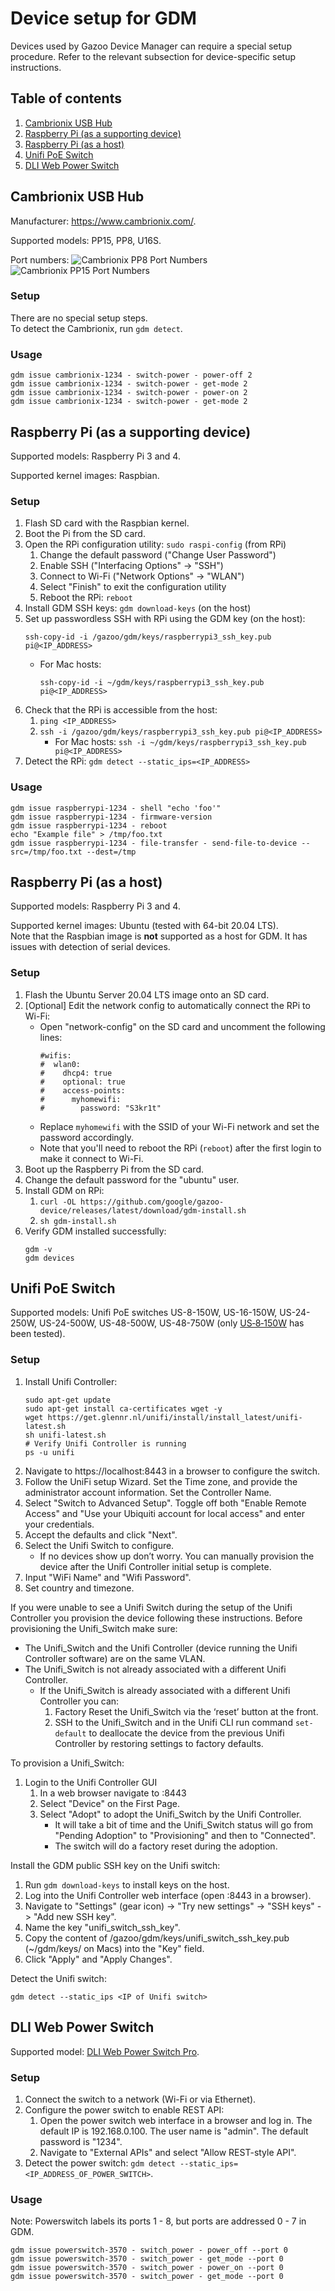# Device setup for GDM

Devices used by Gazoo Device Manager can require a special setup
procedure. Refer to the relevant subsection for device-specific setup
instructions.

## Table of contents

1. [Cambrionix USB Hub](#cambrionix-usb-hub)
2. [Raspberry Pi (as a supporting device)](#raspberry-pi-as-a-supporting-device)
3. [Raspberry Pi (as a host)](#raspberry-pi-as-a-host)
4. [Unifi PoE Switch](#unifi-poe-switch)
5. [DLI Web Power Switch](#dli-web-power-switch)

## Cambrionix USB Hub

Manufacturer: https://www.cambrionix.com/.

Supported models: PP15, PP8, U16S.

Port numbers:
![Cambrionix PP8 Port Numbers](images/cambrionix_pp8.jpg)
![Cambrionix PP15 Port Numbers](images/cambrionix_pp15.jpg)

### Setup

There are no special setup steps. \
To detect the Cambrionix, run `gdm detect`.

### Usage

```
gdm issue cambrionix-1234 - switch-power - power-off 2
gdm issue cambrionix-1234 - switch-power - get-mode 2
gdm issue cambrionix-1234 - switch-power - power-on 2
gdm issue cambrionix-1234 - switch-power - get-mode 2
```

## Raspberry Pi (as a supporting device)

Supported models: Raspberry Pi 3 and 4.

Supported kernel images: Raspbian.

### Setup

1. Flash SD card with the Raspbian kernel.
2. Boot the Pi from the SD card.
3. Open the RPi configuration utility: `sudo raspi-config` (from RPi)
    1. Change the default password ("Change User Password")
    2. Enable SSH ("Interfacing Options" -> "SSH")
    3. Connect to Wi-Fi ("Network Options" -> "WLAN")
    4. Select "Finish" to exit the configuration utility
    5. Reboot the RPi: `reboot`
4. Install GDM SSH keys: `gdm download-keys` (on the host)
5. Set up passwordless SSH with RPi using the GDM key (on the host):
    ```
    ssh-copy-id -i /gazoo/gdm/keys/raspberrypi3_ssh_key.pub pi@<IP_ADDRESS>
    ```
    * For Mac hosts:
      ```
      ssh-copy-id -i ~/gdm/keys/raspberrypi3_ssh_key.pub pi@<IP_ADDRESS>
      ```
6. Check that the RPi is accessible from the host:
    1. `ping <IP_ADDRESS>`
    2. `ssh -i /gazoo/gdm/keys/raspberrypi3_ssh_key.pub pi@<IP_ADDRESS>`
       * For Mac hosts: `ssh -i ~/gdm/keys/raspberrypi3_ssh_key.pub pi@<IP_ADDRESS>`
7. Detect the RPi: `gdm detect --static_ips=<IP_ADDRESS>`

### Usage

```
gdm issue raspberrypi-1234 - shell "echo 'foo'"
gdm issue raspberrypi-1234 - firmware-version
gdm issue raspberrypi-1234 - reboot
echo "Example file" > /tmp/foo.txt
gdm issue raspberrypi-1234 - file-transfer - send-file-to-device --src=/tmp/foo.txt --dest=/tmp
```

## Raspberry Pi (as a host)

Supported models: Raspberry Pi 3 and 4.

Supported kernel images: Ubuntu (tested with 64-bit 20.04 LTS). \
Note that the Raspbian image is **not** supported as a host for GDM. It
has issues with detection of serial devices.

### Setup

1. Flash the Ubuntu Server 20.04 LTS image onto an SD card.
2. [Optional] Edit the network config to automatically connect the RPi
   to Wi-Fi:
   * Open "network-config" on the SD card and uncomment the following lines:
     ```
     #wifis:
     #  wlan0:
     #    dhcp4: true
     #    optional: true
     #    access-points:
     #      myhomewifi:
     #        password: "S3kr1t"
     ```
   * Replace `myhomewifi` with the SSID of your Wi-Fi network and set
     the password accordingly.
   * Note that you'll need to reboot the RPi (`reboot`) after the first
     login to make it connect to Wi-Fi.
3. Boot up the Raspberry Pi from the SD card.
4. Change the default password for the "ubuntu" user.
5. Install GDM on RPi:
    1. `curl -OL https://github.com/google/gazoo-device/releases/latest/download/gdm-install.sh`
    2. `sh gdm-install.sh`
6. Verify GDM installed successfully:
   ```
   gdm -v
   gdm devices
   ```

## Unifi PoE Switch

Supported models: Unifi PoE switches US-8-150W, US-16-150W, US-24-250W,
US-24-500W, US-48-500W, US-48-750W (only [US‑8‑150W](https://www.ui.com/unifi-switching/unifi-switch-8-150w/)
has been tested).

### Setup

1. Install Unifi Controller:
   ```
   sudo apt-get update
   sudo apt-get install ca-certificates wget -y
   wget https://get.glennr.nl/unifi/install/install_latest/unifi-latest.sh
   sh unifi-latest.sh
   # Verify Unifi Controller is running
   ps -u unifi
   ```
2. Navigate to https://localhost:8443 in a browser to configure the
   switch.
3. Follow the UniFi setup Wizard. Set the Time zone, and provide the
   administrator account information. Set the Controller Name.
4. Select "Switch to Advanced Setup". Toggle off both "Enable Remote
   Access" and "Use your Ubiquiti account for local access" and enter
   your credentials.
5. Accept the defaults and click "Next".
6. Select the Unifi Switch to configure.
   * If no devices show up don’t worry. You can manually provision the
     device after the Unifi Controller initial setup is complete.
7. Input "WiFi Name" and "Wifi Password".
8. Set country and timezone.

If you were unable to see a Unifi Switch during the setup of the Unifi
Controller you provision the device following these instructions. Before
provisioning the Unifi_Switch make sure:
* The Unifi_Switch and the Unifi Controller (device running the Unifi
  Controller software) are on the same VLAN.
* The Unifi_Switch is not already associated with a different Unifi
  Controller.
  * If the Unifi_Switch is already associated with a different Unifi
    Controller you can:
    1. Factory Reset the Unifi_Switch via the ‘reset’ button at the
       front.
    2. SSH to the Unifi_Switch and in the Unifi CLI run command
       `set-default` to deallocate the device from the previous Unifi
       Controller by restoring settings to factory defaults.

To provision a Unifi_Switch:
1. Login to the Unifi Controller GUI
   1. In a web browser navigate to <Unifi Controller host IP>:8443
   2. Select "Device" on the First Page.
   3. Select "Adopt" to adopt the Unifi_Switch by the Unifi Controller.
      * It will take a bit of time and the Unifi_Switch status will go
        from "Pending Adoption" to "Provisioning" and then to
        "Connected".
      * The switch will do a factory reset during the adoption.

Install the GDM public SSH key on the Unifi switch:
1. Run `gdm download-keys` to install keys on the host.
2. Log into the Unifi Controller web interface (open
   <Unifi Controller host IP>:8443 in a browser).
3. Navigate to "Settings" (gear icon) -> "Try new settings" ->
   "SSH keys" -> "Add new SSH key".
4. Name the key "unifi_switch_ssh_key".
5. Copy the content of /gazoo/gdm/keys/unifi_switch_ssh_key.pub
   (~/gdm/keys/ on Macs) into the "Key" field.
6. Click "Apply" and "Apply Changes".

Detect the Unifi switch:
```
gdm detect --static_ips <IP of Unifi switch>
```

## DLI Web Power Switch

Supported model: [DLI Web Power Switch Pro](https://dlidirect.com/products/new-pro-switch).

### Setup

1. Connect the switch to a network (Wi-Fi or via Ethernet).
2. Configure the power switch to enable REST API:
   1. Open the power switch web interface in a browser and log in.
      The default IP is 192.168.0.100. The user name is "admin".
      The default password is "1234".
   2. Navigate to "External APIs" and select "Allow REST-style API".
3. Detect the power switch: `gdm detect --static_ips=<IP_ADDRESS_OF_POWER_SWITCH>`.

### Usage

Note: Powerswitch labels its ports 1 - 8, but ports are addressed 0 - 7
in GDM.

```
gdm issue powerswitch-3570 - switch_power - power_off --port 0
gdm issue powerswitch-3570 - switch_power - get_mode --port 0
gdm issue powerswitch-3570 - switch_power - power_on --port 0
gdm issue powerswitch-3570 - switch_power - get_mode --port 0
```
